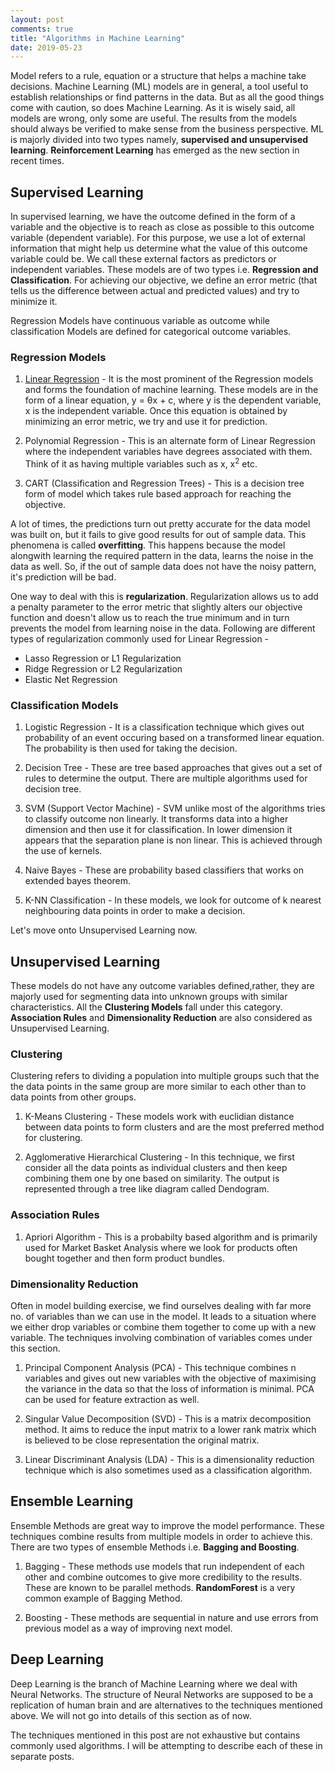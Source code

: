 ```yaml
---
layout: post
comments: true
title: "Algorithms in Machine Learning"
date: 2019-05-23
---
```


Model refers to a rule, equation or a structure that helps a machine take decisions. Machine Learning (ML) models are in general, a tool useful to establish relationships or find patterns in the data. But as all the good things come with caution, so does Machine Learning. As it is wisely said, all models are wrong, only some are useful. The results from the models should always be verified to make sense from the business perspective.
ML is majorly divided into two types namely, **supervised and unsupervised learning**. **Reinforcement Learning** has emerged as the new section in recent times.

## Supervised Learning

In supervised learning, we have the outcome defined in the form of a variable and the objective is to reach as close as possible to this outcome variable (dependent variable). For this purpose, we use a lot of external information that might help us determine what the value of this outcome variable could be. We call these external factors as predictors or independent variables. These models are of two types i.e. **Regression and Classification**. For achieving our objective, we define an error metric (that tells us the difference between actual and predicted values) and try to minimize it.

Regression Models have continuous variable as outcome while classification Models are defined for categorical outcome variables.

### Regression Models

1. [Linear Regression](https://abhisheksanghai.com/2019/06/18/linear-regression) - It is the most prominent of the Regression models and forms the foundation of machine learning. These models 
are in the form of a linear equation,  y = &theta;x + c, where y is the dependent variable, x is the independent variable. Once this equation is obtained by minimizing an error metric, we try and use it for prediction.

2. Polynomial Regression - This is an alternate form of Linear Regression where the independent variables have degrees associated with  them. Think of it as having multiple variables such as x, x<sup>2</sup> etc.

3. CART (Classification and Regression Trees) - This is a decision tree form of model which takes rule based approach for reaching the objective.

A lot of times, the predictions turn out pretty accurate for the data model was built on, but it fails to give good results for out of sample data. This phenomena is called **overfitting**. This happens because the model alongwith learning the required pattern in the data, learns the noise in the data as well. So, if the out of sample data does not have the noisy pattern, it's prediction will be bad.

One way to deal with this is **regularization**. Regularization allows us to add a penalty parameter to the error metric that slightly alters our objective function and doesn't allow us to reach the true minimum and in turn prevents the model from learning noise in the data. Following are different types of regularization commonly used for Linear Regression - 

- Lasso Regression or L1 Regularization
- Ridge Regression or L2 Regularization
- Elastic Net Regression

### Classification Models

1. Logistic Regression - It is a classification technique which gives out probability of an event occuring based on a transformed linear equation. The probability is then used for taking the decision.

2. Decision Tree - These are tree based approaches that gives out a set of rules to determine the output. There are multiple algorithms 
used for decision tree.

3. SVM (Support Vector Machine) - SVM unlike most of the algorithms tries to classify outcome non linearly. It transforms data into a higher dimension and then use it for classification. In lower dimension it appears that the separation plane is non linear. This is achieved through the use of kernels.

4. Naive Bayes - These are probability based classifiers that works on extended bayes theorem.

5. K-NN Classification - In these models, we look for outcome of k nearest neighbouring data points in order to make a decision.

Let's move onto Unsupervised Learning now.

## Unsupervised Learning

These models do not have any outcome variables defined,rather, they are majorly used for segmenting data into unknown groups with similar characteristics. All the **Clustering Models** fall under this category. **Association Rules** and **Dimensionality Reduction** are also considered as Unsupervised Learning.

### Clustering

Clustering refers to dividing a population into multiple groups such that the the data points in the same group are more similar to each other than to data points from other groups.

1. K-Means Clustering - These models work with euclidian distance between data points to form clusters and are the most preferred method for clustering. 

2. Agglomerative Hierarchical Clustering - In this technique, we first consider all the data points as individual clusters and then keep combining them one by one based on similarity. The output is represented through a tree like diagram called Dendogram. 

### Association Rules

1. Apriori Algorithm - This is a probabilty based algorithm and is primarily used for Market Basket Analysis where we look for products often bought together and then form product bundles.

### Dimensionality Reduction

Often in model building exercise, we find ourselves dealing with far more no. of variables than we can use in the model. It leads to a situation where we either drop variables or combine them together to come up with a new variable. The techniques involving combination of variables comes under this section.

1. Principal Component Analysis (PCA) - This technique combines n variables and gives out new variables with the objective of maximising the variance in the data so that the loss of information is minimal. PCA can be used for feature extraction as well.

2. Singular Value Decomposition (SVD) - This is a matrix decomposition method. It aims to reduce the input matrix to a lower rank matrix which is believed to be close representation the original matrix.

3. Linear Discriminant Analysis (LDA) - This is a dimensionality reduction technique which is also sometimes used as a classification algorithm. 

## Ensemble Learning

Ensemble Methods are great way to improve the model performance. These techniques combine results from multiple models in order to achieve this. There are two types of ensemble Methods i.e. **Bagging and Boosting**.

1. Bagging - These methods use models that run independent of each other and combine outcomes to give more credibility to the results.
These are known to be parallel methods. **RandomForest** is a very common example of Bagging Method.

2. Boosting - These methods are sequential in nature and use errors from previous model as a way of improving next model.

## Deep Learning

Deep Learning is the branch of Machine Learning where we deal with Neural Networks. The structure of Neural Networks are supposed to be a replication of human brain and are alternatives to the techniques mentioned above. We will not go into details of this section as of now.

The techniques mentioned in this post are not exhaustive but contains commonly used algorithms. I will be attempting to describe each of these in separate posts.




